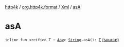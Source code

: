 [http4k](../../index.md) / [org.http4k.format](../index.md) / [Xml](index.md) / [asA](./as-a.md)

# asA

`inline fun <reified T : `[`Any`](https://kotlinlang.org/api/latest/jvm/stdlib/kotlin/-any/index.html)`> `[`String`](https://kotlinlang.org/api/latest/jvm/stdlib/kotlin/-string/index.html)`.asA(): `[`T`](as-a.md#T) [(source)](https://github.com/http4k/http4k/blob/master/http4k-format-xml/src/main/kotlin/org/http4k/format/Xml.kt#L27)